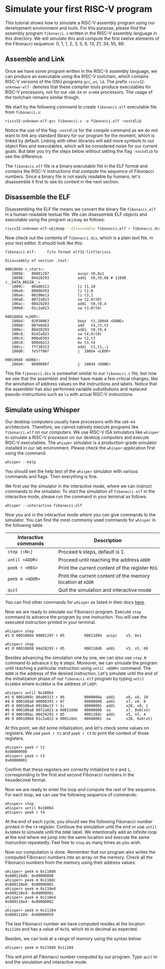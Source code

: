 # Simulate your first RISC-V program

This tutorial shows how to simulate a RISC-V assembly program using our development environment and tools. For this purpose, please find the assembly program `fibonacci.s` written in the RISC-V assembly language in this directory. We will simulate this and compute the first twelve elements of the Fibonacci sequence: 0, 1, 1, 2, 3, 5, 8, 13, 21, 34, 55, 89. 

## Assemble and Link

Once we have some program written in the RISC-V assembly language, we can produce an executable using the RISC-V toolchain, which contains RISC-V versions of the GNU programs `gcc`, `as`, `ld`. The prefix `riscv32-unknown-elf-` denotes that these compiler tools produce executables for RISC-V processors, not for our `x86-64` or `arm64` processors. The usage of the toolchain remains similar though.

We start by the following command to create `fibonacci.elf` executable file from `fibonacci.s`:

```
riscv32-unknown-elf-gcc fibonacci.s -o fibonacci.elf -nostdlib
```

Notice the use of the flag `-nostdlib` for the compile command as we do not want to link any standard library for our program for the moment, which is linked by default. Linking with other libraries will add more symbols to our object files and executables, which will be considered noise for our current goals. But later you try the steps below without setting the flag `-nostdlib`  to see the difference. 

The `fibonacci.elf` file is a binary executable file in the ELF format and contains the RISC-V instructions that compute the sequence of Fibonacci numbers. Since a binary file is not easily readable by humans, let's disassemble it first to see its content in the next section.

## Disassemble the ELF

Disassembling the ELF file means we convert the binary file `fibonacci.elf` in a human-readable textual file. We can disassemble ELF objects and executable using the program `objdump` as follows:

```bash
riscv32-unknown-elf-objdump --disassemble fibonacci.elf > fibonacci.dis
```

Now check out the contents of `fibonacci.dis`, which is a plain text file, in your text editor. It should look like this:

```
fibonacci.elf:     file format elf32-littleriscv

Disassembly of section .text:

00010094 <_start>:
   10094:   00001297             auipc t0,0x1
   10098:   04428293             addi  t0,t0,68 # 110d8 <__DATA_BEGIN__>
   1009c:   00a00313             li t1,10
   100a0:   00000393             li t2,0
   100a4:   00100e13             li t3,1
   100a8:   0072a023             sw t2,0(t0)
   100ac:   00428293             addi  t0,t0,4
   100b0:   01c2a023             sw t3,0(t0)

000100b4 <LOOP>:
   100b4:   02030063             beqz  t1,100d4 <DONE>
   100b8:   007e0eb3             add   t4,t3,t2
   100bc:   00428293             addi  t0,t0,4
   100c0:   01d2a023             sw t4,0(t0)
   100c4:   000e0393             mv t2,t3
   100c8:   000e8e13             mv t3,t4
   100cc:   fff30313             addi  t1,t1,-1
   100d0:   fe5ff06f             j  100b4 <LOOP>

000100d4 <DONE>:
   100d4:   0000006f             j  100d4 <DONE>
```

This file `fibonacci.dis` is somewhat similar to our `fibonacci.s` file, but now we see that the assembler and linker have made a few critical changes, like the annotation of address values on the instructions and labels. Notice that the assembler has also performed variable substitutions and replaced pseudo-instructions such as `la` with actual RISC-V instructions. 

## Simulate using Whisper

Our desktop computers usually have processors with the `x86-64` architecture. Therefore, we cannot natively execute programs like `fibonacci.elf` on our computers. We use RISC-V ISA simulators like `whisper` to simulate a RISC-V processor on our desktop computers and execute RISC-V executables. The `whisper` simulator is a production-grade simulator installed in our lab environment. Please check the `whisper` application first using the command:

```
whisper --help
```
You should see the help text of the `whisper` simulator with various commands and flags. Then everything is fine.

We first use the simulator in the interactive mode, where we can instruct commands to the simulator. To start the simulation of `fibonacci.elf` in the interactive mode, please run the command in your terminal as follows:
```
whisper --interactive fibonacci.elf
```

Now you are in the interactive mode where you can give commands to the simulator. You can find the most commonly used commands for `whisper` in the following table.

| Interactive commands | Description                                                |
|----------------------|------------------------------------------------------------|
| `step [<N>]`         | Proceed `N` steps, default is 1.                           |
| `until <ADDR>`       | Proceed until reaching the address `ADDR`                  |
| `peek r <REG>`       | Print the current content of the register `REG`            |
| `peek m <ADDR>`      | Print the current content of the memory location at `ADDR` |
| `quit`               | Quit the simulation and interactive mode                   |

You can find other commands for `whisper` as listed in their docs [here](https://github.com/chipsalliance/VeeR-ISS).

Now we are ready to simulate our Fibonacci program. Execute `step` command to advance the program by one instruction. You will see the executed instruction printed in your terminal.

```
whisper> step
#1 0 00010094 00001297 r 05         00011094  auipc    x5, 0x1

whisper> step 
#2 0 00010098 04428293 r 05         000110d8  addi     x5, x5, 68

```

Besides advancing the simulation one by one, we can also use `step N` command to advance it by `N` steps. Moreover, we can simulate the program until reaching a particular instruction using `until <ADDR>` command. The `ADDR` is the address of the desired instruction. Let's simulate until the end of the initialization phase of our `fibonacci.elf` program by typing `until 0x100b4` where `0x100b4` is the address of `LOOP`:

```
whisper> until 0x100b4
#3 0 0001009c 00a00313 r 06         0000000a  addi     x6, x0, 10
#4 0 000100a0 00000393 r 07         00000000  addi     x7, x0, 0
#5 0 000100a4 00100e13 r 1c         00000001  addi     x28, x0, 1
#6 0 000100a8 0072a023 m 000110d8   00000000  sw       x7, 0x0(x5)
#7 0 000100ac 00428293 r 05         000110dc  addi     x5, x5, 4
#8 0 000100b0 01c2a023 m 000110dc   00000001  sw       x28, 0x0(x5)
```

At this point, we did some initialization, and let's check some values on registers. We use `peek r t2` and `peek r t3` to print the content of those registers.

```
whisper> peek r t2
0x00000000
whisper> peek r t3
0x00000001
```

Confirm that these registers are correctly initialized to `0` and `1`, corresponding to the first and second Fibonacci numbers in the hexadecimal format. 

Now we are ready to enter the loop and compute the rest of the sequence. For each loop, we can use the following sequence of commands:

```
whisper> step
whisper> until 0x100b4
whisper> peek r t4
```

At the end of each cycle, you should see the following Fibonacci number printed in the `t4` register. Continue the simulation until the end or use `until 0x100d4` to simulate until the `DONE` label. We intentionally add an infinite loop at the end where we jump into the same location and execute the same instruction repeatedly. Feel free to `step` as many times as you wish.

Now our computation is done. Remember that our program also writes the computed Fibonacci numbers into an array on the memory. Check all the Fibonacci numbers from the memory using their address values:
```
whisper> peek m 0x110d8
0x000110d8: 0x00000000
whisper> peek m 0x110dc
0x000110e0: 0x00000001
whisper> peek m 0x110e0
0x000110e4: 0x00000001
whisper> peek m 0x110e4
0x000110e4: 0x00000002
...
whisper> peek m 0x11104
0x00011104: 0x00000059
```
The last Fibonacci number we have computed resides at the location `0x11104` and has a value of `0x59`, which `89` in decimal as expected.

Besides, we can look at a range of memory using the syntax below:
```
whisper> peek m 0x110d8 0x11104
```

This will print all Fibonacci number computed by our program. Type `quit` to end the simulation and interactive mode.

